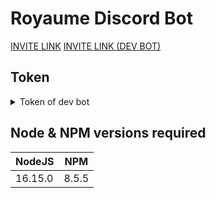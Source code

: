 # Royaume Discord Bot

[INVITE LINK](https://discord.com/api/oauth2/authorize?client_id=831542935014867014&permissions=0&scope=applications.commands%20bot)
[INVITE LINK (DEV BOT)](https://discord.com/api/oauth2/authorize?client_id=985837649048784917&permissions=0&scope=bot%20applications.commands)

## Token
<details>
    <summary>Token of dev bot</summary>
    OTg1ODM3NjQ5MDQ4Nzg0OTE3.GXVeRU.tIAMaSCLQzM4i1fnuRLGtQnE33COxK1G-R8Ahw
</details>

## Node & NPM versions required
| NodeJS  | NPM   |
| ------- | ----- |
| 16.15.0 | 8.5.5 |